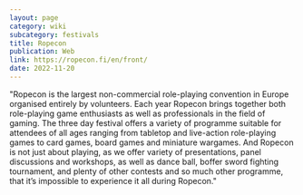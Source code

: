 ```yaml
---
layout: page
category: wiki
subcategory: festivals
title: Ropecon
publication: Web
link: https://ropecon.fi/en/front/
date: 2022-11-20
---
```


"Ropecon is the largest non-commercial role-playing convention in Europe organised entirely by volunteers. Each year Ropecon brings together both role-playing game enthusiasts as well as professionals in the field of gaming. The three day festival offers a variety of programme suitable for attendees of all ages ranging from tabletop and live-action role-playing games to card games, board games and miniature wargames. And Ropecon is not just about playing, as we offer variety of presentations, panel discussions and workshops, as well as dance ball, boffer sword fighting tournament, and plenty of other contests and so much other programme, that it’s impossible to experience it all during Ropecon."
